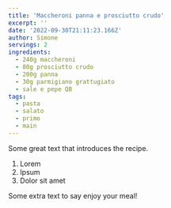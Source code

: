 ```yaml
---
title: 'Maccheroni panna e prosciutto crudo'
excerpt: ''
date: '2022-09-30T21:11:23.166Z'
author: Simone
servings: 2
ingredients:
  - 240g maccheroni
  - 80g prosciutto crudo
  - 200g panna
  - 30g parmigiano grattugiato
  - sale e pepe QB
tags:
  - pasta
  - salato
  - primo
  - main
---
```


Some great text that introduces the recipe.

1. Lorem
1. Ipsum
1. Dolor sit amet

Some extra text to say enjoy your meal!
